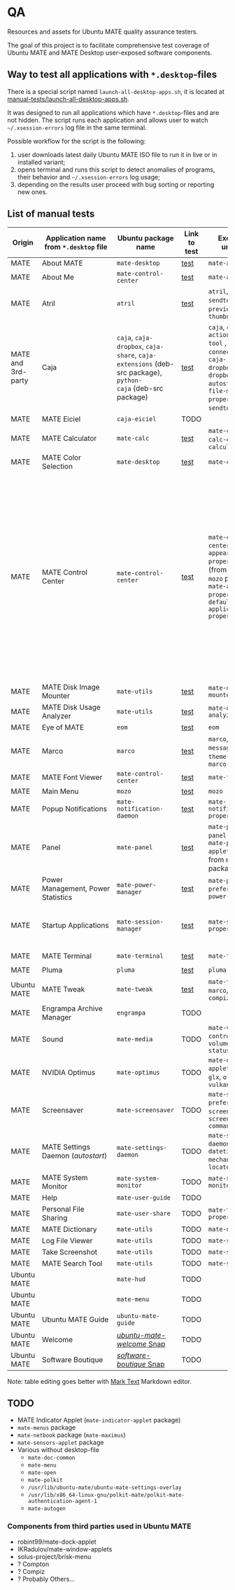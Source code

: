 # QA

Resources and assets for Ubuntu MATE quality assurance testers.

The goal of this project is to facilitate comprehensive test coverage of
Ubuntu MATE and MATE Desktop user-exposed software components.

## Way to test all applications with `*.desktop`-files

There is a special script named `launch-all-desktop-apps.sh`, it is located at [manual-tests/launch-all-desktop-apps.sh](manual-tests/launch-all-desktop-apps.sh).

It was designed to run all applications which have `*.desktop`-files and are not hidden. The script runs each application and allows user to watch `~/.xsession-errors` log file in the same terminal.

Possible workflow for the script is the following:

1. user downloads latest daily Ubuntu MATE ISO file to run it in live or in installed variant;
1. opens terminal and runs this script to detect anomalies of programs, their behavior and `~/.xsession-errors` log usage;
1. depending on the results user proceed with bug sorting or reporting new ones.

## List of manual tests

| **Origin**         | **Application name from `*.desktop` file** | **Ubuntu package name**                                                                                    | **Link to test**                            | **Executables under test**                                                                                                                                      | Executables without tests                                                                                                                                                                                                                                                                                                                                                                                                                    |
| ------------------ | ------------------------------------------ | ---------------------------------------------------------------------------------------------------------- | ------------------------------------------- | --------------------------------------------------------------------------------------------------------------------------------------------------------------- | -------------------------------------------------------------------------------------------------------------------------------------------------------------------------------------------------------------------------------------------------------------------------------------------------------------------------------------------------------------------------------------------------------------------------------------------- |
| MATE               | About MATE                                 | `mate-desktop`                                                                                             | [test](manual-tests/about.md)               | `mate-about`                                                                                                                                                    | —                                                                                                                                                                                                                                                                                                                                                                                                                                            |
| MATE               | About Me                                   | `mate-control-center`                                                                                      | [test](manual-tests/about-me.md)            | `mate-about-me`                                                                                                                                                 | —                                                                                                                                                                                                                                                                                                                                                                                                                                            |
| MATE               | Atril                                      | `atril`                                                                                                    | [test](manual-tests/atril.md)               | `atril`, `caja-sendto`, `atril-previewer` , `atril-thumbnailer`                                                                                                 | —                                                                                                                                                                                                                                                                                                                                                                                                                                            |
| MATE and 3rd-party | Caja                                       | `caja`, `caja-dropbox`, `caja-share`, `caja-extensions` (deb-src package), `python-caja` (deb-src package) | [test](manual-tests/caja.md)                | `caja`, `caja-actions-config-tool` , `caja-connect-server` , `caja-dropbox`,  `caja-dropbox-autostart`, `caja-file-management-properties` , `caja-sendto`, TODO | TODO — `caja-autorun-software`                                                                                                                                                                                                                                                                                                                                                                                                               |
| MATE               | MATE Eiciel                                | `caja-eiciel`                                                                                              | TODO                                        |                                                                                                                                                                 |                                                                                                                                                                                                                                                                                                                                                                                                                                              |
| MATE               | MATE Calculator                            | `mate-calc`                                                                                                | [test](manual-tests/calc.md)                | `mate-calc`, `mate-calc-cmd`, `mate-calculator`                                                                                                                 | —                                                                                                                                                                                                                                                                                                                                                                                                                                            |
| MATE               | MATE Color Selection                       | `mate-desktop`                                                                                             | [test](manual-tests/color-select.md)        | `mate-color-select`                                                                                                                                             | —                                                                                                                                                                                                                                                                                                                                                                                                                                            |
| MATE               | MATE Control Center                        | `mate-control-center`                                                                                      | [test](manual-tests/control-center.md)      | `mate-control-center`, `mate-appearance-properties`, `mozo` (from `mozo` package), `mate-at-properties`, `mate-default-applications-properties`                 | TODO  — `mate-display-properties`, `mate-keybinding-properties`, `mate-keyboard-properties`, `mate-mouse-properties`, `mate-network-properties`, `mate-time-admin`, `mate-typing-monitor`, `mate-window-properties`, `mate-volume-control` (from `mate-media` package), `mate-thumbnail-font`, `software-properties-gtk` (from `software-properties-gtk` package), `orca` (from `orca` package), `nm-applet`  (from `network-manager-gnome`) |
| MATE               | MATE Disk Image Mounter                    | `mate-utils`                                                                                               | [test](manual-tests/disk-image-mounter.md)  | `mate-disk-image-mounter`                                                                                                                                       | —                                                                                                                                                                                                                                                                                                                                                                                                                                            |
| MATE               | MATE Disk Usage Analyzer                   | `mate-utils`                                                                                               | [test](manual-tests/disk-usage-analyzer.md) | `mate-disk-usage-analyzer`                                                                                                                                      | —                                                                                                                                                                                                                                                                                                                                                                                                                                            |
| MATE               | Eye of MATE                                | `eom`                                                                                                      | [test](manual-tests/eom.md)                 | `eom`                                                                                                                                                           | —                                                                                                                                                                                                                                                                                                                                                                                                                                            |
| MATE               | Marco                                      | `marco`                                                                                                    | [test](manual-tests/marco.md)               | `marco`, `marco-message`, `marco-theme-viewer`, `marco-window-demo`                                                                                             | —                                                                                                                                                                                                                                                                                                                                                                                                                                            |
| MATE               | MATE Font Viewer                           | `mate-control-center`                                                                                      | [test](manual-tests/font-viewer.md)         | `mate-font-viewer`                                                                                                                                              | —                                                                                                                                                                                                                                                                                                                                                                                                                                            |
| MATE               | Main Menu                                  | `mozo`                                                                                                     | [test](manual-tests/mozo.md)                | `mozo`                                                                                                                                                          | —                                                                                                                                                                                                                                                                                                                                                                                                                                            |
| MATE               | Popup Notifications                        | `mate-notification-daemon`                                                                                 | [test](manual-tests/notification-daemon.md) | `mate-notification-properties`                                                                                                                                  | —                                                                                                                                                                                                                                                                                                                                                                                                                                            |
| MATE               | Panel                                      | `mate-panel`                                                                                               | [test](manual-tests/panel.md)               | `mate-panel`, `mate-panel-screenshot`, `mate-panel-test-applets` , applets from `mate-applets` package                                                          | TODO — `mate-desktop-item-edit`, `mate-cpufreq-selector` (from `mate-applets` package)                                                                                                                                                                                                                                                                                                                                                       |
| MATE               | Power Management, Power Statistics         | `mate-power-manager`                                                                                       | [test](manual-tests/power-manager.md)       | `mate-power-preferences`, `mate-power-statistics`                                                                                                               | `mate-power-manager`                                                                                                                                                                                                                                                                                                                                                                                                                         |
| MATE               | Startup Applications                       | `mate-session-manager`                                                                                     | [test](manual-tests/session.md)             | `mate-session-properties`                                                                                                                                       | TODO — `mate-session`, `mate-session-inhibit`, `mate-session-save`, `mate-wm`                                                                                                                                                                                                                                                                                                                                                                |
| MATE               | MATE Terminal                              | `mate-terminal`                                                                                            | [test](manual-tests/terminal.md)            | `mate-terminal`                                                                                                                                                 | `mate-terminal.wrapper`                                                                                                                                                                                                                                                                                                                                                                                                                      |
| MATE               | Pluma                                      | `pluma`                                                                                                    | [test](manual-tests/pluma.md)               | `pluma`                                                                                                                                                         | —                                                                                                                                                                                                                                                                                                                                                                                                                                            |
| Ubuntu MATE        | MATE Tweak                                 | `mate-tweak`                                                                                               | [test](manual-tests/tweak.md)               | `mate-tweak`, `tilda`, `marco`, `compton`, `compiz`                                                                                                             | TODO — `marco-compton`, `marco-no-composite`                                                                                                                                                                                                                                                                                                                                                                                                 |
| MATE               | Engrampa Archive Manager                   | `engrampa`                                                                                                 | TODO                                        |                                                                                                                                                                 |                                                                                                                                                                                                                                                                                                                                                                                                                                              |
| MATE               | Sound                                      | `mate-media`                                                                                               | TODO                                        | `mate-volume-control`, `mate-volume-control-status-icon`                                                                                                        |                                                                                                                                                                                                                                                                                                                                                                                                                                              |
| MATE               | NVIDIA Optimus                             | `mate-optimus`                                                                                             | TODO                                        | `mate-optimus-applet`, `offload-glx`, `offload-vulkan`                                                                                                          |                                                                                                                                                                                                                                                                                                                                                                                                                                              |
| MATE               | Screensaver                                | `mate-screensaver`                                                                                         | TODO                                        | `mate-screensaver-preferences`, `mate-screensaver`, `mate-screensaver-command`                                                                                  |                                                                                                                                                                                                                                                                                                                                                                                                                                              |
| MATE               | MATE Settings Daemon (*autostart*)         | `mate-settings-daemon`                                                                                     | TODO                                        | `mate-settings-daemon`, `msd-datetime-mechanism`, `msd-locate-pointer`                                                                                          |                                                                                                                                                                                                                                                                                                                                                                                                                                              |
| MATE               | MATE System Monitor                        | `mate-system-monitor`                                                                                      | TODO                                        | `mate-system-monitor`                                                                                                                                           |                                                                                                                                                                                                                                                                                                                                                                                                                                              |
| MATE               | Help                                       | `mate-user-guide`                                                                                          | TODO                                        |                                                                                                                                                                 |                                                                                                                                                                                                                                                                                                                                                                                                                                              |
| MATE               | Personal File Sharing                      | `mate-user-share`                                                                                          | TODO                                        | `mate-file-share-properties`                                                                                                                                    |                                                                                                                                                                                                                                                                                                                                                                                                                                              |
| MATE               | MATE Dictionary                            | `mate-utils`                                                                                               | TODO                                        | `mate-dictionary`                                                                                                                                               |                                                                                                                                                                                                                                                                                                                                                                                                                                              |
| MATE               | Log File Viewer                            | `mate-utils`                                                                                               | TODO                                        | `mate-system-log`                                                                                                                                               |                                                                                                                                                                                                                                                                                                                                                                                                                                              |
| MATE               | Take Screenshot                            | `mate-utils`                                                                                               | TODO                                        | `mate-screenshot`                                                                                                                                               |                                                                                                                                                                                                                                                                                                                                                                                                                                              |
| MATE               | MATE Search Tool                           | `mate-utils`                                                                                               | TODO                                        | `mate-search-tool`                                                                                                                                              |                                                                                                                                                                                                                                                                                                                                                                                                                                              |
| Ubuntu MATE        |                                            | `mate-hud`                                                                                                 | TODO                                        |                                                                                                                                                                 |                                                                                                                                                                                                                                                                                                                                                                                                                                              |
| Ubuntu MATE        |                                            | `mate-menu`                                                                                                | TODO                                        |                                                                                                                                                                 |                                                                                                                                                                                                                                                                                                                                                                                                                                              |
| Ubuntu MATE        | Ubuntu MATE Guide                          | `ubuntu-mate-guide`                                                                                        | TODO                                        |                                                                                                                                                                 |                                                                                                                                                                                                                                                                                                                                                                                                                                              |
| Ubuntu MATE        | Welcome                                    | [*ubuntu-mate-welcome* Snap](https://snapcraft.io/ubuntu-mate-welcome)                                     | TODO                                        |                                                                                                                                                                 |                                                                                                                                                                                                                                                                                                                                                                                                                                              |
| Ubuntu MATE        | Software Boutique                          | [*software-boutique* Snap](https://snapcraft.io/software-boutique)                                         | TODO                                        |                                                                                                                                                                 |                                                                                                                                                                                                                                                                                                                                                                                                                                              |

Note: table editing goes better with [Mark Text](https://github.com/marktext/marktext) Markdown editor.

## TODO

* MATE Indicator Applet (`mate-indicator-applet` package)
* `mate-menus` package
* `mate-netbook` package (`mate-maximus`)
* `mate-sensors-applet` package
* Various without desktop-file
  - `mate-doc-common`
  - `mate-menu`
  - `mate-open`
  - `mate-polkit`
  - `/usr/lib/ubuntu-mate/ubuntu-mate-settings-overlay`
  - `/usr/lib/x86_64-linux-gnu/polkit-mate/polkit-mate-authentication-agent-1`
  - `mate-autogen`

### Components from third parties used in Ubuntu MATE

- robint99/mate-dock-applet
- IKRadulov/mate-window-applets
- solus-project/brisk-menu
- ? Compton
- ? Compiz
- ? Probably Others...
